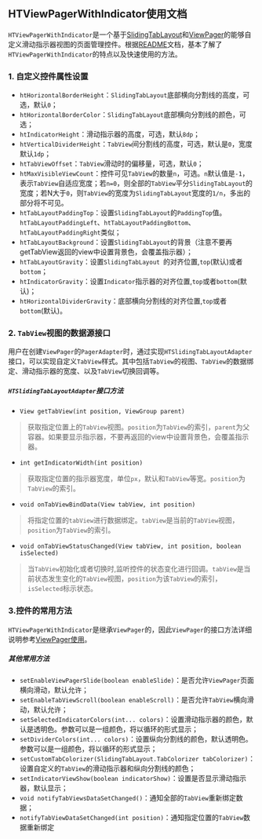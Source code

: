## HTViewPagerWithIndicator使用文档
`HTViewPagerWithIndicator`是一个基于[SlidingTabLayout](http://developer.android.com/intl/zh-cn/samples/SlidingTabsBasic/src/com.example.android.common/view/SlidingTabLayout.html)和[ViewPager](https://developer.android.com/intl/zh-cn/reference/android/support/v4/view/ViewPager.html)的能够自定义滑动指示器视图的页面管理控件。根据[README](https://github.com/NEYouFan/ht-viewpagerwithindicator/blob/master/README.md)文档，基本了解了`HTViewPagerWithIndicator`的特点以及快速使用的方法。
### 1. 自定义控件属性设置
* `htHorizontalBorderHeight`：`SlidingTabLayout`底部横向分割线的高度，可选，默认`0`；
* `htHorizontalBorderColor`：`SlidingTabLayout`底部横向分割线的颜色，可选；
* `htIndicatorHeight`：滑动指示器的高度，可选，默认`8dp`；
* `htVerticalDividerHeight`：`TabView`间分割线的高度，可选，默认是`0`，宽度默认`1dp`；
* `htTabViewOffset`：`TabView`滑动时的偏移量，可选，默认`0`；
* `htMaxVisibleViewCount`：控件可见`TabView`的数量`n`，可选。`n`默认值是`-1`，表示`TabView`自适应宽度；若`n=0`，则全部的`TabView`平分`SlidingTabLayout`的宽度；若N大于`0`，则`TabView`的宽度为`SlidingTabLayout`宽度的`1/n`，多出的部分将不可见。
* `htTabLayoutPaddingTop`：设置`SlidingTabLayout`的`PaddingTop`值。`htTabLayoutPaddingLeft`、`htTabLayoutPaddingBottom`、`htTabLayoutPaddingRight`类似；
* `htTabLayoutBackground`：设置`SlidingTabLayout`的背景（注意不要再getTabView返回的view中设置背景色，会覆盖指示器）；
* `htTabLayoutGravity`：设置`SlidingTabLayout `的对齐位置,`top`(默认)或者`bottom`；
* `htIndicatorGravity`：设置`Indicator`指示器的对齐位置,`top`或者`bottom`(默认)；
* `htHorizontalDividerGravity`：底部横向分割线的对齐位置,`top`或者`bottom`(默认)。

### 2. `TabView`视图的数据源接口
 用户在创建`ViewPager`的`PagerAdapter`时，通过实现`HTSlidingTabLayoutAdapter`接口，可以实现自定义`TabView`样式。其中包括`TabView`的视图、`TabView`的数据绑定、滑动指示器的宽度、以及`TabView`切换回调等。
#####  `HTSlidingTabLayoutAdapter`接口方法

* `View getTabView(int position, ViewGroup parent)`
>获取指定位置上的`TabView`视图。`position`为`TabView`的索引，`parent`为父容器。如果要显示指示器，不要再返回的view中设置背景色，会覆盖指示器。

* `int getIndicatorWidth(int position)`
>获取指定位置的指示器宽度，单位`px`，默认和`TabView`等宽。`position`为`TabView`的索引。

* `void onTabViewBindData(View tabView, int position)`
>将指定位置的`tabView`进行数据绑定。`tabView`是当前的`TabView`视图，`position`为`TabView`的索引。

* `void onTabViewStatusChanged(View tabView, int position, boolean isSelected)`
>当`TabView`初始化或者切换时,监听控件的状态变化进行回调。`tabView`是当前状态发生变化的`TabView`视图，`position`为该`TabView`的索引，`isSelected`标示状态。

### 3.控件的常用方法
`HTViewPagerWithIndicator`是继承`ViewPager`的，因此`ViewPager`的接口方法详细说明参考[ViewPager使用](https://developer.android.com/intl/zh-cn/reference/android/support/v4/view/ViewPager.html)。
##### 其他常用方法

* `setEnableViewPagerSlide(boolean enableSlide)`：是否允许`ViewPager`页面横向滑动，默认允许；
* `setEnableTabViewScroll(boolean enableScroll)`：是否允许`TabView`横向滑动，默认允许；
* `setSelectedIndicatorColors(int... colors)`：设置滑动指示器的颜色，默认是透明色。参数可以是一组颜色，将以循环的形式显示；
* `setDividerColors(int... colors)`：设置纵向分割线的颜色，默认透明色。参数可以是一组颜色，将以循环的形式显示；
* `setCustomTabColorizer(SlidingTabLayout.TabColorizer tabColorizer)`：设置自定义的`TabView`的滑动指示器和纵向分割线的颜色；
* `setIndicatorViewShow(boolean indicatorShow)`：设置是否显示滑动指示器，默认显示；
* `void notifyTabViewsDataSetChanged()`：通知全部的`TabView`重新绑定数据；
* `notifyTabViewDataSetChanged(int position)`：通知指定位置的`TabView`数据重新绑定